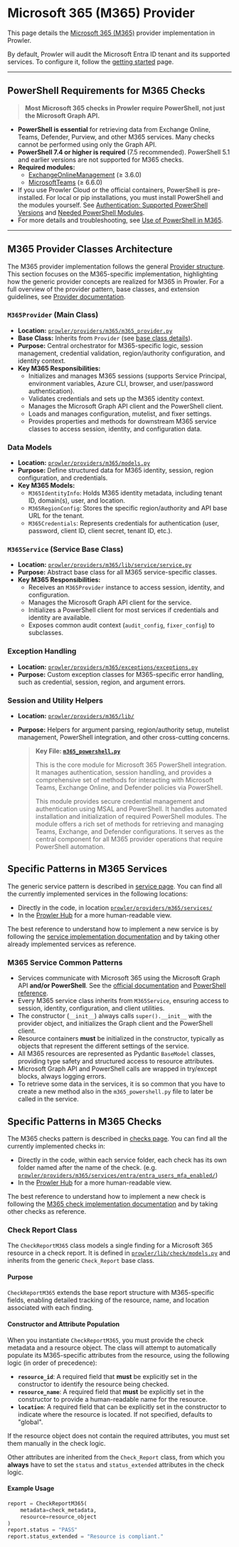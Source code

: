 # Microsoft 365 (M365) Provider

This page details the [Microsoft 365 (M365)](https://www.microsoft.com/en-us/microsoft-365) provider implementation in Prowler.

By default, Prowler will audit the Microsoft Entra ID tenant and its supported services. To configure it, follow the [getting started](../index.md#microsoft-365) page.

---

## PowerShell Requirements for M365 Checks

> **Most Microsoft 365 checks in Prowler require PowerShell, not just the Microsoft Graph API.**

- **PowerShell is essential** for retrieving data from Exchange Online, Teams, Defender, Purview, and other M365 services. Many checks cannot be performed using only the Graph API.
- **PowerShell 7.4 or higher is required** (7.5 recommended). PowerShell 5.1 and earlier versions are not supported for M365 checks.
- **Required modules:**
    - [ExchangeOnlineManagement](https://www.powershellgallery.com/packages/ExchangeOnlineManagement/3.6.0) (≥ 3.6.0)
    - [MicrosoftTeams](https://www.powershellgallery.com/packages/MicrosoftTeams/6.6.0) (≥ 6.6.0)
- If you use Prowler Cloud or the official containers, PowerShell is pre-installed. For local or pip installations, you must install PowerShell and the modules yourself. See [Authentication: Supported PowerShell Versions](../tutorials/microsoft365/authentication.md#supported-powershell-versions) and [Needed PowerShell Modules](../tutorials/microsoft365/authentication.md#required-powershell-modules).
- For more details and troubleshooting, see [Use of PowerShell in M365](../tutorials/microsoft365/use-of-powershell.md).

---

## M365 Provider Classes Architecture

The M365 provider implementation follows the general [Provider structure](./provider.md). This section focuses on the M365-specific implementation, highlighting how the generic provider concepts are realized for M365 in Prowler. For a full overview of the provider pattern, base classes, and extension guidelines, see [Provider documentation](./provider.md).

### `M365Provider` (Main Class)

- **Location:** [`prowler/providers/m365/m365_provider.py`](https://github.com/prowler-cloud/prowler/blob/master/prowler/providers/m365/m365_provider.py)
- **Base Class:** Inherits from `Provider` (see [base class details](https://github.com/prowler-cloud/prowler/blob/master/prowler/providers/common/provider.py)).
- **Purpose:** Central orchestrator for M365-specific logic, session management, credential validation, region/authority configuration, and identity context.
- **Key M365 Responsibilities:**
    - Initializes and manages M365 sessions (supports Service Principal, environment variables, Azure CLI, browser, and user/password authentication).
    - Validates credentials and sets up the M365 identity context.
    - Manages the Microsoft Graph API client and the PowerShell client.
    - Loads and manages configuration, mutelist, and fixer settings.
    - Provides properties and methods for downstream M365 service classes to access session, identity, and configuration data.

### Data Models

- **Location:** [`prowler/providers/m365/models.py`](https://github.com/prowler-cloud/prowler/blob/master/prowler/providers/m365/models.py)
- **Purpose:** Define structured data for M365 identity, session, region configuration, and credentials.
- **Key M365 Models:**
    - `M365IdentityInfo`: Holds M365 identity metadata, including tenant ID, domain(s), user, and location.
    - `M365RegionConfig`: Stores the specific region/authority and API base URL for the tenant.
    - `M365Credentials`: Represents credentials for authentication (user, password, client ID, client secret, tenant ID, etc.).

### `M365Service` (Service Base Class)

- **Location:** [`prowler/providers/m365/lib/service/service.py`](https://github.com/prowler-cloud/prowler/blob/master/prowler/providers/m365/lib/service/service.py)
- **Purpose:** Abstract base class for all M365 service-specific classes.
- **Key M365 Responsibilities:**
    - Receives an `M365Provider` instance to access session, identity, and configuration.
    - Manages the Microsoft Graph API client for the service.
    - Initializes a PowerShell client for most services if credentials and identity are available.
    - Exposes common audit context (`audit_config`, `fixer_config`) to subclasses.

### Exception Handling

- **Location:** [`prowler/providers/m365/exceptions/exceptions.py`](https://github.com/prowler-cloud/prowler/blob/master/prowler/providers/m365/exceptions/exceptions.py)
- **Purpose:** Custom exception classes for M365-specific error handling, such as credential, session, region, and argument errors.

### Session and Utility Helpers

- **Location:** [`prowler/providers/m365/lib/`](https://github.com/prowler-cloud/prowler/blob/master/prowler/providers/m365/lib/)
- **Purpose:** Helpers for argument parsing, region/authority setup, mutelist management, PowerShell integration, and other cross-cutting concerns.

  > **Key File: [`m365_powershell.py`](https://github.com/prowler-cloud/prowler/blob/master/prowler/providers/m365/lib/powershell/m365_powershell.py)**
  >
  > This is the core module for Microsoft 365 PowerShell integration. It manages authentication, session handling, and provides a comprehensive set of methods for interacting with Microsoft Teams, Exchange Online, and Defender policies via PowerShell.
  >
  > This module provides secure credential management and authentication using MSAL and PowerShell. It handles automated installation and initialization of required PowerShell modules. The module offers a rich set of methods for retrieving and managing Teams, Exchange, and Defender configurations. It serves as the central component for all M365 provider operations that require PowerShell automation.

## Specific Patterns in M365 Services

The generic service pattern is described in [service page](./services.md#service-structure-and-initialisation). You can find all the currently implemented services in the following locations:

- Directly in the code, in location [`prowler/providers/m365/services/`](https://github.com/prowler-cloud/prowler/tree/master/prowler/providers/m365/services)
- In the [Prowler Hub](https://hub.prowler.com/) for a more human-readable view.

The best reference to understand how to implement a new service is by following the [service implementation documentation](./services.md#adding-a-new-service) and by taking other already implemented services as reference.

### M365 Service Common Patterns

- Services communicate with Microsoft 365 using the Microsoft Graph API **and/or PowerShell**. See the [official documentation](https://learn.microsoft.com/en-us/graph/api/overview) and [PowerShell reference](https://learn.microsoft.com/en-us/powershell/).
- Every M365 service class inherits from `M365Service`, ensuring access to session, identity, configuration, and client utilities.
- The constructor (`__init__`) always calls `super().__init__` with the provider object, and initializes the Graph client and the PowerShell client.
- Resource containers **must** be initialized in the constructor, typically as objects that represent the different settings of the service.
- All M365 resources are represented as Pydantic `BaseModel` classes, providing type safety and structured access to resource attributes.
- Microsoft Graph API and PowerShell calls are wrapped in try/except blocks, always logging errors.
- To retrieve some data in the services, it is so common that you have to create a new method also in the `m365_powershell.py` file to later be called in the service.

## Specific Patterns in M365 Checks

The M365 checks pattern is described in [checks page](./checks.md). You can find all the currently implemented checks in:

- Directly in the code, within each service folder, each check has its own folder named after the name of the check. (e.g. [`prowler/providers/m365/services/entra/entra_users_mfa_enabled/`](https://github.com/prowler-cloud/prowler/tree/master/prowler/providers/m365/services/entra/entra_users_mfa_enabled))
- In the [Prowler Hub](https://hub.prowler.com/) for a more human-readable view.

The best reference to understand how to implement a new check is following the [M365 check implementation documentation](./checks.md#creating-a-check) and by taking other checks as reference.

### Check Report Class

The `CheckReportM365` class models a single finding for a Microsoft 365 resource in a check report. It is defined in [`prowler/lib/check/models.py`](https://github.com/prowler-cloud/prowler/blob/master/prowler/lib/check/models.py) and inherits from the generic `Check_Report` base class.

#### Purpose

`CheckReportM365` extends the base report structure with M365-specific fields, enabling detailed tracking of the resource, name, and location associated with each finding.

#### Constructor and Attribute Population

When you instantiate `CheckReportM365`, you must provide the check metadata and a resource object. The class will attempt to automatically populate its M365-specific attributes from the resource, using the following logic (in order of precedence):

- **`resource_id`**: A required field that **must** be explicitly set in the constructor to identify the resource being checked.
- **`resource_name`**: A required field that **must** be explicitly set in the constructor to provide a human-readable name for the resource.
- **`location`**: A required field that can be explicitly set in the constructor to indicate where the resource is located. If not specified, defaults to "global".

If the resource object does not contain the required attributes, you must set them manually in the check logic.

Other attributes are inherited from the `Check_Report` class, from which you **always** have to set the `status` and `status_extended` attributes in the check logic.

#### Example Usage

```python
report = CheckReportM365(
    metadata=check_metadata,
    resource=resource_object
)
report.status = "PASS"
report.status_extended = "Resource is compliant."
```
